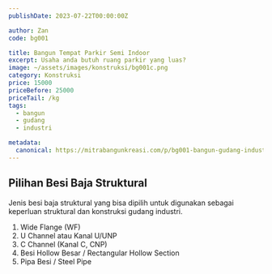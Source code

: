 ```yaml
---
publishDate: 2023-07-22T00:00:00Z

author: Zan
code: bg001

title: Bangun Tempat Parkir Semi Indoor
excerpt: Usaha anda butuh ruang parkir yang luas?
image: ~/assets/images/konstruksi/bg001c.png
category: Konstruksi
price: 15000
priceBefore: 25000
priceTail: /kg
tags:
  - bangun
  - gudang
  - industri

metadata:
  canonical: https://mitrabangunkreasi.com/p/bg001-bangun-gudang-industrial
---
```


## Pilihan Besi Baja Struktural

Jenis besi baja struktural yang bisa dipilih untuk digunakan sebagai keperluan struktural dan konstruksi gudang industri.

1. Wide Flange (WF)
2. U Channel atau Kanal U/UNP
3. C Channel (Kanal C, CNP)
4. Besi Hollow Besar / Rectangular Hollow Section
5. Pipa Besi / Steel Pipe